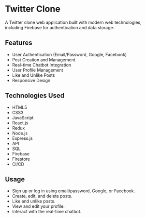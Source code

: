 # Twitter Clone

A Twitter clone web application built with modern web technologies, including Firebase for authentication and data storage.

## Features
- User Authentication (Email/Password, Google, Facebook)
- Post Creation and Management
- Real-time Chatbot Integration
- User Profile Management
- Like and Unlike Posts
- Responsive Design

## Technologies Used
- HTML5
- CSS3
- JavaScript
- React.js
- Redux
- Node.js
- Express.js
- API
- SQL
- Firebase
- Firestore
- CI/CD

## Usage
- Sign up or log in using email/password, Google, or Facebook.
- Create, edit, and delete posts.
- Like and unlike posts.
- View and edit your profile.
- Interact with the real-time chatbot.
